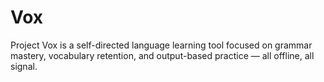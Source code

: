 # Vox
Project Vox is a self-directed language learning tool focused on grammar mastery, vocabulary retention, and output-based practice — all offline, all signal.
